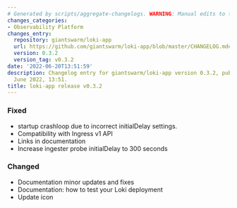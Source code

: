```yaml
---
# Generated by scripts/aggregate-changelogs. WARNING: Manual edits to this files will be overwritten.
changes_categories:
- Observability Platform
changes_entry:
  repository: giantswarm/loki-app
  url: https://github.com/giantswarm/loki-app/blob/master/CHANGELOG.md#032---2022-06-20
  version: 0.3.2
  version_tag: v0.3.2
date: '2022-06-20T13:51:59'
description: Changelog entry for giantswarm/loki-app version 0.3.2, published on 20
  June 2022, 13:51.
title: loki-app release v0.3.2
---
```


### Fixed
- startup crashloop due to incorrect initialDelay settings.
- Compatibility with Ingress v1 API
- Links in documentation
- Increase ingester probe initialDelay to 300 seconds
### Changed
- Documentation minor updates and fixes
- Documentation: how to test your Loki deployment
- Update icon
